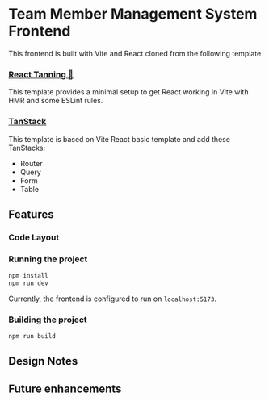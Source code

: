 # Team Member Management System Frontend

This frontend is built with Vite and React cloned from the following template

### [React Tanning 🌴](https://github.com/padunk/react-tanning)

This template provides a minimal setup to get React working in Vite with HMR and some ESLint rules.

### [TanStack](https://tanstack.com)

This template is based on Vite React basic template and add these TanStacks:

- Router
- Query
- Form
- Table

## Features

### Code Layout

### Running the project

```bash
npm install
npm run dev
```

Currently, the frontend is configured to run on `localhost:5173`.

### Building the project

```bash
npm run build
```

## Design Notes

## Future enhancements

